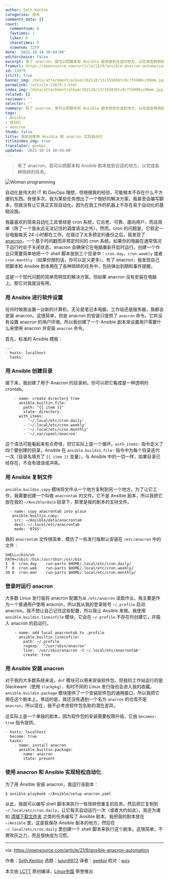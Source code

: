 ```yaml
---
author: Seth Kenlon
categories: 技术
comments_data: []
count:
  commentnum: 0
  favtimes: 1
  likes: 0
  sharetimes: 0
  viewnum: 3259
date: '2021-10-14 10:44:00'
editorchoice: false
excerpt: 有了 anacron，我可以把脚本和 Ansible 剧本放到合适的地方，以完成各种琐碎的任务。
fromurl: https://opensource.com/article/21/9/ansible-anacron-automation
id: 13879
islctt: true
banner_img: /data/attachment/album/202110/13/155036tc0c7th906cc96mm.jpg
permalink: /article-13879-1.html
index_img: /data/attachment/album/202110/13/155036tc0c7th906cc96mm.jpg.thumb.jpg
related: []
reviewer: ''
selector: ''
summary: 有了 anacron，我可以把脚本和 Ansible 剧本放到合适的地方，以完成各种琐碎的任务。
tags:
- Ansible
- 自动化
- anacron
thumb: false
title: 我如何使用 Ansible 和 anacron 实现自动化
titleindex_img: true
translator: geekpi
updated: '2021-10-14 10:44:00'
---
```



> 
> 有了 anacron，我可以把脚本和 Ansible 剧本放到合适的地方，以完成各种琐碎的任务。
> 
> 
> 


![](/data/attachment/album/202110/13/155036tc0c7th906cc96mm.jpg "Woman programming")


自动化是伟大的 IT 和 DevOps 理想，但根据我的经验，可能根本不存在什么不方便的东西。有很多次，我为某些任务想出了一个很好的解决方案，我甚至会编写脚本，但我没有让它真正实现自动化，因为在我工作的机器上不存在易于自动化的基础设施。


我最喜欢的简易自动化工具曾经是 cron 系统，它古老、可靠、面向用户，而且简单（除了一个我永远无法记住的调度语法之外）。然而，cron 的问题是，它假定一台电脑每天 24 小时都在工作。在错过了太多预定的备份之后，我发现了 [anacron](https://opensource.com/article/21/2/linux-automation)，一个基于时间戳而非预定时间的 cron 系统。如果你的电脑在通常情况下运行时处于关闭状态，anacron 会确保它在电脑重新开启时运行。创建一个作业只需要简单地把一个 shell 脚本放到三个目录中：`cron.day`、`cron.weekly` 或者 `cron.monthly` （如果你想的话，你可以定义更多）。有了 anacron，我发现自己把脚本和 Ansible 剧本用在了各种琐碎的任务中，包括弹出到期和事件提醒。


这是一个现代问题的简单而明显的解决方案，但如果 anacron 没有安装在电脑上，那它对我就没有用。


### 用 Ansible 进行软件设置


任何时候我设置一台新的计算机，无论是笔记本电脑、工作站还是服务器，我都会安装 anacron。这很简单，但是 anacron 的安装只提供了 `anacron` 命令。它并没有设置 anacron 的用户环境。所以我创建了一个 Ansible 剧本来设置用户需要什么来使用 anacron 并安装 `anacron` 命令。


首先，标准的 Ansible 模板：



```
---
- hosts: localhost
  tasks:

```

### 用 Ansible 创建目录


接下来，我创建了用于 Anacron 的目录树。你可以把它看成是一种透明的 crontab。



```
    - name: create directory tree
      ansible.builtin.file:
        path: "{{ item }}"
        state: directory
      with_items:
        - '~/.local/etc/cron.daily'
        - '~/.local/etc/cron.weekly'
        - '~/.local/etc/cron.monthly'
        - '~/.var/spool/anacron'

```

这个语法可能看起来有点奇怪，但它实际上是一个循环。`with_items:` 指令定义了四个要创建的目录，Ansible 在 `ansible.buildin.file:` 指令中为每个目录迭代一次（目录名填充了 `{{ item }}` 变量）。与 Ansible 中的一切一样，如果目录已经存在，不会有错误或冲突。


### 用 Ansible 复制文件


`ansible.buildin.copy` 模块将文件从一个地方复制到另一个地方。为了让它工作，我需要创建一个叫做 `anacrontab` 的文件。它不是 Ansible 剧本，所以我把它放在我的 `~/Ansible/data` 目录下，那里是我的剧本的支持文件。



```
  - name: copy anacrontab into place
   ansible.builtin.copy:
    src: ~/Ansible/data/anacrontab
    dest: ~/.local/etc/anacrontab
    mode: '0755'

```

我的 `anacrontab` 文件很简单，模仿了一些发行版默认安装在 `/etc/anacron` 中的文件：



```
SHELL=/bin/sh
PATH=/sbin:/bin:/usr/sbin:/usr/bin
1  0  cron.day    run-parts $HOME/.local/etc/cron.daily/
7  0  cron.wek    run-parts $HOME/.local/etc/cron.weekly/
30 0  cron.mon    run-parts $HOME/.local/etc/cron.monthly/

```

### 登录时运行 anacron


大多数 Linux 发行版将 anacron 配置为从 `/etc/anacron` 读取作业。我主要是作为一个普通用户使用 anacron，所以我从我的登录账号 `~/.profile` 启动 anacron。我不想让自己记住这些配置，所以我让 Ansible 来做。我使用 `ansible.buildin.lineinfile` 模块，它会在 `~/.profile` 不存在时创建它，并插入 anacron 的启动行。



```
    - name: add local anacrontab to .profile
      ansible.builtin.lineinfile:
        path: ~/.profile
        regexp: '^/usr/sbin/anacron'
        line: '/usr/sbin/anacron -t ~/.local/etc/anacrontab'
        create: true

```

### 用 Ansible 安装 anacron


对于我的大多数系统来说，`dnf` 模块可以用来安装软件包，但我的工作站运行的是 Slackware（使用 `slackpkg`），有时不同的 Linux 发行版也会进入我的收藏。`ansible.buildin.package` 模块提供了一个安装软件包的通用接口，所以我把它用在这个剧本上。幸运的是，我还没有遇到一个名为 `anacron` 的仓库不是 `anacron`，所以现在，我不必考虑软件包名称的潜在差异。


这实际上是一个单独的剧本，因为软件包的安装需要权限升级，它由 `becomes: true` 指令提供。



```
- hosts: localhost
  become: true
  tasks:
    - name: install anacron
      ansible.builtin.package:
        name: anacron
        state: present

```

### 使用 anacron 和 Ansible 实现轻松自动化


为了用 Ansible 安装 anacron，我运行该剧本：



```
$ ansible-playbook ~/Ansible/setup-anacron.yaml

```

从此，我就可以编写 shell 脚本来执行一些琐碎但重复的任务，然后把它复制到 `~/.local/etc/cron.daily`，让它每天自动运行一次（或者大约如此）。我还为诸如 [清理下载文件夹](https://opensource.com/article/21/9/keep-folders-tidy-ansible) 之类的任务编写了 Ansible 剧本。我把我的剧本放在 `~/Ansible` 里，这是我保存 Ansible 剧本的地方，然后在 `~/.local/etc/cron.daily` 里创建一个 shell 脚本来执行这个剧本。这很简单，不费吹灰之力，而且很快成为习惯。




---


via: <https://opensource.com/article/21/9/ansible-anacron-automation>


作者：[Seth Kenlon](https://opensource.com/users/seth) 选题：[lujun9972](https://github.com/lujun9972) 译者：[geekpi](https://github.com/geekpi) 校对：[wxy](https://github.com/wxy)


本文由 [LCTT](https://github.com/LCTT/TranslateProject) 原创编译，[Linux中国](https://linux.cn/) 荣誉推出
